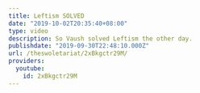 ```yaml
---
title: Leftism SOLVED
date: "2019-10-02T20:35:40+08:00"
type: video
description: So Vaush solved Leftism the other day.
publishdate: "2019-09-30T22:48:10.000Z"
url: /theswoletariat/2xBkgctr29M/
providers:
  youtube:
    id: 2xBkgctr29M
---
```

